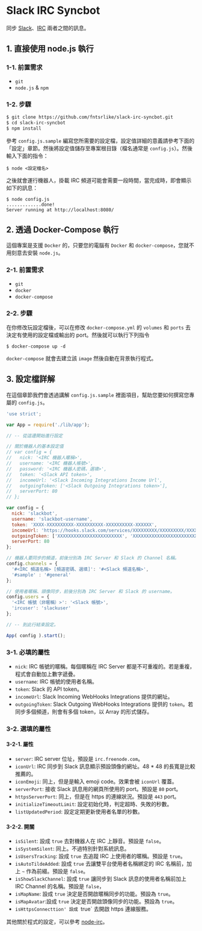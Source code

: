 # Slack IRC Syncbot

同步 [Slack](http://slack.com)、[IRC](https://en.wikipedia.org/wiki/Internet_Relay_Chat) 兩者之間的訊息。

## 1. 直接使用 node.js 執行

### 1-1. 前置需求
- `git`
- `node.js` & `npm`

### 1-2. 步驟

```bash
$ git clone https://github.com/fntsrlike/slack-irc-syncbot.git
$ cd slack-irc-syncbot
$ npm install
```

參考 `config.js.sample` 編寫您所需要的設定檔，設定值詳細的意義請參考下面的「設定」章節。然後將設定值儲存至專案根目錄（檔名通常是 `config.js`）。然後輸入下面的指令：

    $ node <設定檔名>

之後就會運行機器人，掛載 IRC 頻道可能會需要一段時間，當完成時，即會顯示如下的訊息：

```
$ node config.js
.............done!
Server running at http://localhost:8080/
```

## 2. 透過 Docker-Compose 執行

這個專案是支援 `Docker` 的，只要您的電腦有 `Docker` 和 `docker-compose`，您就不用刻意去安裝 `node.js`。

### 2-1. 前置需求
- `git`
- `docker`
- `docker-compose`

### 2-2. 步驟

在你修改玩設定檔後，可以在修改 `docker-compose.yml` 的 `volumes` 和 `ports` 去決定有使用的設定檔或輸出的 port。然後就可以執行下列指令

```shell
$ docker-compose up -d
```

`docker-compose` 就會去建立該 `image` 然後自動在背景執行程式。


## 3. 設定檔詳解

在這個章節我們會透過講解 `config.js.sample` 裡面項目，幫助您要如何撰寫您專屬的 `config.js`。

```javascript
'use strict';

var App = require('./lib/app');

// -- 從這邊開始進行設定

// 關於機器人的基本設定值
// var config = {
//   nick: '<IRC 機器人暱稱>',
//   username: '<IRC 機器人帳號>',
//   password: '<IRC 機器人密碼，選填>',
//   token: '<Slack API token>',
//   incomeUrl: '<Slack Incoming Integrations Income Url',
//   outgoingToken: ['<Slack Outgoing Integrations token>'],
//   serverPort: 80
// };

var config = {
  nick: 'slackbot',
  username: 'slackbot-username',
  token: 'XXXX-XXXXXXXXXX-XXXXXXXXXX-XXXXXXXXXX-XXXXXX',
  incomeUrl: 'https://hooks.slack.com/services/XXXXXXXXX/XXXXXXXXX/XXXXXXXXXXXXXXXXXXXXXXXX',
  outgoingToken: ['XXXXXXXXXXXXXXXXXXXXXXXX', 'XXXXXXXXXXXXXXXXXXXXXXXX'],
  serverPort: 80
};

// 機器人要同步的頻道，前後分別為 IRC Server 和 Slack 的 Channel 名稱。
config.channels = {
  '#<IRC 頻道名稱> [頻道密碼、選填]': '#<Slack 頻道名稱>',
  '#sample' : '#general'
};

// 使用者暱稱、頭像同步，前後分別為 IRC Server 和 Slack 的 username。
config.users = {
  '<IRC 帳號（非暱稱）>': '<Slack 帳號>',
  'ircuser': 'slackuser'
};

// -- 到此行結束設定。

App( config ).start();
```

### 3-1. 必填的屬性
- `nick`: IRC 帳號的暱稱。每個暱稱在 IRC Server 都是不可重複的。若是重複，程式會自動加上數字遞疊。
- `username`: IRC 帳號的使用者名稱。
- `token`: Slack 的 API token。
- `incomeUrl`: Slack Incoming WebHooks Integrations 提供的網址。
- `outgoingToken`: Slack Outgoing WebHooks Integrations 提供的 `token`。若同步多個頻道，則會有多個 token，以 Array 的形式儲存。

### 3-2. 選填的屬性
#### 3-2-1. 屬性
- `server`: IRC server 位址，預設是 `irc.freenode.com`。
- `iconUrl`: IRC 同步到 Slack 訊息顯示預設頭像的網址。48 * 48 的長寬是比較推薦的。
- `iconEmoji`: 同上，但是是輸入 emoji code。效果會被 `iconUrl` 覆蓋。
- `serverPort`: 接收 Slack 訊息用的網頁所使用的 port。預設是 `80` port。
- `httpsServerPort`: 同上，但是在 https 的連線狀況。預設是 `443` port。
- `initializeTimeoutLimit`: 設定初始化時，判定超時、失敗的秒數。
- `listUpdatedPeriod`: 設定定期更新使用者名單的秒數。

#### 3-2-2. 開關
- `isSilent`: 設成 `true` 去對機器人在 IRC 上靜音。預設是 `false`。
- `isSystemSilent`: 同上。不過特別針對系統訊息。
- `isUsersTracking`: 設成 `true` 去追蹤 IRC 上使用者的暱稱。預設是 `true`。
- `isAutoTildeAdded`: 設成 `true` 去讓雙平台使用者名稱綁定的 IRC 名稱前，加上 `~` 作為前綴。預設是 `false`。
- `isShowSlackChannel`: 設成 `true` 讓同步到 Slack 訊息的使用者名稱前加上 IRC Channel 的名稱。預設是 `false`，
- `isMapName`: 設成 `true` 決定是否開啟暱稱同步的功能。預設為 `true`。
- `isMapAvatar`:設成 `true` 決定是否開啟頭像同步的功能。預設為 `true`。
- `isHttpsConnecttion' 設成 `true` 去開啟 https 連線服務。

其他關於程式的設定，可以參考 [node-irc](https://github.com/martynsmith/node-irc/blob/0.3.x/lib/irc.js)。
